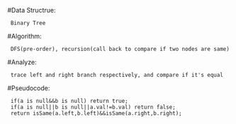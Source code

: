 #Data Structrue:

     Binary Tree
   
#Algorithm:

     DFS(pre-order), recursion(call back to compare if two nodes are same)
   
#Analyze:

     trace left and right branch respectively, and compare if it's equal
   
#Pseudocode:

     if(a is null&&b is null) return true;
     if(a is null||b is null||a.val!=b.val) return false;
     return isSame(a.left,b.left)&&isSame(a.right,b.right);
